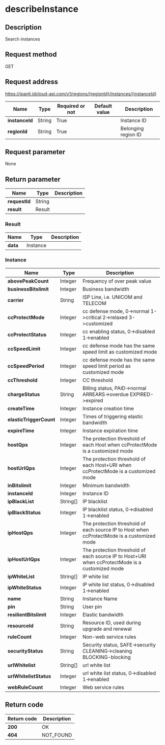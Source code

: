 # describeInstance


## Description
Search instances

## Request method
GET

## Request address
https://ipanti.jdcloud-api.com/v1/regions/{regionId}/instances/{instanceId}

|Name|Type|Required or not|Default value|Description|
|---|---|---|---|---|
|**instanceId**|String|True||Instance ID|
|**regionId**|String|True||Belonging region ID|

## Request parameter
None


## Return parameter
|Name|Type|Description|
|---|---|---|
|**requestId**|String||
|**result**|Result||


### <a name="Result">Result</a>
|Name|Type|Description|
|---|---|---|
|**data**|Instance||
### <a name="Instance">Instance</a>
|Name|Type|Description|
|---|---|---|
|**abovePeakCount**|Integer|Frequency of over peak value|
|**businessBitslimit**|Integer|Business bandwidth|
|**carrier**|String|ISP Line, i.e. UNICOM and TELECOM|
|**ccProtectMode**|Integer|cc defense mode, 0->normal  1->critical  2->relaxed  3->customized|
|**ccProtectStatus**|Integer|cc enabling status, 0->disabled  1->enabled|
|**ccSpeedLimit**|Integer|cc defense mode has the same speed limit as customized mode|
|**ccSpeedPeriod**|Integer|cc defense mode has the same speed limit period as customized mode|
|**ccThreshold**|Integer|CC threshold|
|**chargeStatus**|String|Billing status, PAID->normal  ARREARS->overdue  EXPIRED->expired|
|**createTime**|Integer|Instance creation time|
|**elasticTriggerCount**|Integer|Times of triggering elastic bandwidth|
|**expireTime**|Integer|Instance expiration time|
|**hostQps**|Integer|The protection threshold of each Host when ccProtectMode is a customized mode|
|**hostUrlQps**|Integer|The protection threshold of each Host+URI when ccProtectMode is a customized mode|
|**inBitslimit**|Integer|Minimum bandwidth|
|**instanceId**|Integer|Instance ID|
|**ipBlackList**|String[]|IP blacklist|
|**ipBlackStatus**|Integer|IP blacklist status, 0->disabled  1->enabled|
|**ipHostQps**|Integer|The protection threshold of each source IP to Host when ccProtectMode is a customized mode|
|**ipHostUrlQps**|Integer|The protection threshold of each source IP to Host+URI when ccProtectMode is a customized mode|
|**ipWhiteList**|String[]|IP white list|
|**ipWhiteStatus**|Integer|IP white list status, 0->disabled  1->enabled|
|**name**|String|Instance Name|
|**pin**|String|User pin|
|**resilientBitslimit**|Integer|Elastic bandwidth|
|**resourceId**|String|Resource ID, used during upgrade and renewal|
|**ruleCount**|Integer|Non-web service rules|
|**securityStatus**|String|Security status, SAFE->security  CLEANING->cleaning  BLOCKING-blocking|
|**urlWhitelist**|String[]|url white list|
|**urlWhitelistStatus**|Integer|url white list status, 0->disabled  1->enabled|
|**webRuleCount**|Integer|Web service rules|

## Return code
|Return code|Description|
|---|---|
|**200**|OK|
|**404**|NOT_FOUND|
